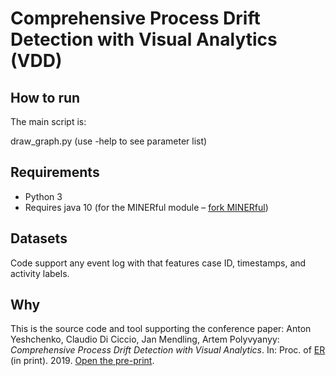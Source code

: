 # Comprehensive Process Drift Detection with Visual Analytics (VDD)


## How to run

The main script is:

draw_graph.py (use -help to see parameter list)


## Requirements

- Python 3 
- Requires java 10 (for the MINERful module – [fork MINERful](https://github.com/cdc08x/MINERful/wiki))

## Datasets

Code support any event log with that features case ID, timestamps, and activity labels.

## Why


This is the source code and tool supporting the conference paper:
Anton Yeshchenko, Claudio Di Ciccio, Jan Mendling, Artem Polyvyanyy: *Comprehensive Process Drift Detection with Visual Analytics*. In: Proc. of [ER](http://www.inf.ufrgs.br/er2019/) (in print). 2019. [Open the pre-print](https://github.com/yesanton/Process-Drift-Visualization-With-Declare/blob/master/Yeshchenko-etal-ER2019.pdf).
